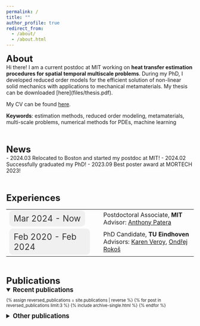 ```yaml
---
permalink: /
title: ""
author_profile: true
redirect_from: 
  - /about/
  - /about.html
---
```

<div id="about" style="font-size: 24px; font-weight: bold;">About</div>
Hi there! I am a current postdoc at MIT working on <strong>heat transfer estimation procedures for spatial temporal multiscale problems</strong>. During my PhD, I developed reduced order models for the efficient solution of non-linear solid mechanics with applications to mechanical metamaterials. My thesis can be downloaded [here](files/thesis.pdf).

My CV can be found [here](files/cv.pdf).

**Keywords**: estimation methods, reduced order modeling, metamaterials, multi-scale problems, numerical methods for PDEs, machine learning

<div style="margin-top: 50px;"></div>
<div id="news" style="font-size: 24px; font-weight: bold;">News</div>
- 2024.03 Relocated to Boston and started my postdoc at MIT!
- 2024.02 Successfully graduated my PhD!
- 2023.09 Best poster award at MORTECH 2023!

<div style="margin-top: 50px;"></div>
<div id="experiences" style="font-size: 24px; font-weight: bold;">Experiences</div>
<style>
  .bubble {
    display: inline-block;
    padding: 8px 12px;
    border-radius: 10px; /* Adjust the border-radius to make it more square-like */
    background-color: #f0f0f0;
    color: #333;
    font-size: 1.4em; /* Adjust the font size */
  }
  
  table {
    border-collapse: collapse;
    width: 100%;
  }
  
  td {
    border: 1px solid transparent; /* Invisible border */
    padding: 10px; /* Adjust the padding */
  }
  
  .job {
    font-size: 1.4em; /* Adjust the font size of the job */
  }
</style>

<table>
  <tr>
    <td><span class="bubble">Mar 2024 - Now</span></td>
    <td>&nbsp;</td> <!-- Non-breaking space for spacing -->
    <td><span class="job">Postdoctoral Associate, <strong>MIT</strong> <br> Advisor: <a href="https://cse.mit.edu/people/anthony-t-patera/">Anthony Patera</a></span></td>
  </tr>
  <tr>
    <td><span class="bubble">Feb 2020 - Feb 2024</span></td>
    <td>&nbsp;</td> <!-- Non-breaking space for spacing -->
    <td><span class="job">PhD Candidate, <strong>TU Eindhoven</strong> <br> Advisors: <a href="https://www.tue.nl/en/research/researchers/karen-veroy-grepl">Karen Veroy</a>, <a href="https://www.tue.nl/en/research/researchers/ondrej-rokos">Ondřej Rokoš</a></span></td>
  </tr>
</table>



<div style="margin-top: 50px;"></div>
<div id="publications" style="font-size: 24px; font-weight: bold;">Publications</div>

<details open>
  <summary style="font-size: 1.2em; font-weight: bold;"> Recent publications</summary>
  <div markdown="1" style="font-size: 0.8em;">

  {% assign reversed_publications = site.publications | reverse %}
  {% for post in reversed_publications limit:3 %}
      {% include archive-single.html %}
  {% endfor %}
  </div>
</details>

<details>
  <summary style="font-size: 1.2em; font-weight: bold;"> Other publications</summary>
  <div markdown="1" style="font-size: 0.8em;">

  {% assign reversed_publications = site.publications | reverse %}
  {% assign excluded_publications = reversed_publications | slice: 3, reversed_publications.size %}
  {% for post in excluded_publications %}
      {% include archive-single.html %}
  {% endfor %}

  </div>
</details>

<!-- <div style="margin-top: 50px;"></div>
# Talks -->



<!-- ## About me
In my free time, I am interested in a variety of things including:
- Bouldering (mostly indoors but planning on going outdoors as well)
- Cycling and hiking
- Playing table tennis and badminton
- Cooking/baking
- Experimenting with coffee
- Looking for and exploring new cuisines from different countries
- Piano -->
